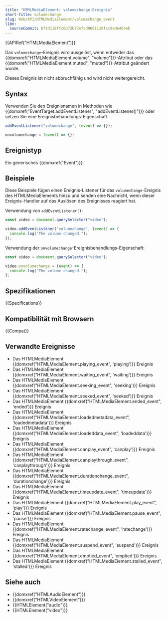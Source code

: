 ```yaml
---
title: "HTMLMediaElement: volumechange-Ereignis"
short-title: volumechange
slug: Web/API/HTMLMediaElement/volumechange_event
l10n:
  sourceCommit: b71d118ffc6d72b77efad9661110fcc9ede464eb
---
```


{{APIRef("HTMLMediaElement")}}

Das `volumechange`-Ereignis wird ausgelöst, wenn entweder das {{domxref("HTMLMediaElement.volume", "volume")}}-Attribut oder das {{domxref("HTMLMediaElement.muted", "muted")}}-Attribut geändert wurde.

Dieses Ereignis ist nicht abbruchfähig und wird nicht weitergereicht.

## Syntax

Verwenden Sie den Ereignisnamen in Methoden wie {{domxref("EventTarget.addEventListener", "addEventListener()")}} oder setzen Sie eine Ereignisbehandlungs-Eigenschaft.

```js
addEventListener("volumechange", (event) => {});

onvolumechange = (event) => {};
```

## Ereignistyp

Ein generisches {{domxref("Event")}}.

## Beispiele

Diese Beispiele fügen einen Ereignis-Listener für das `volumechange`-Ereignis des HTMLMediaElements hinzu und senden eine Nachricht, wenn dieser Ereignis-Handler auf das Auslösen des Ereignisses reagiert hat.

Verwendung von `addEventListener()`:

```js
const video = document.querySelector("video");

video.addEventListener("volumechange", (event) => {
  console.log("The volume changed.");
});
```

Verwendung der `onvolumechange`-Ereignisbehandlungs-Eigenschaft:

```js
const video = document.querySelector("video");

video.onvolumechange = (event) => {
  console.log("The volume changed.");
};
```

## Spezifikationen

{{Specifications}}

## Kompatibilität mit Browsern

{{Compat}}

## Verwandte Ereignisse

- Das HTMLMediaElement {{domxref("HTMLMediaElement.playing_event", 'playing')}} Ereignis
- Das HTMLMediaElement {{domxref("HTMLMediaElement.waiting_event", 'waiting')}} Ereignis
- Das HTMLMediaElement {{domxref("HTMLMediaElement.seeking_event", 'seeking')}} Ereignis
- Das HTMLMediaElement {{domxref("HTMLMediaElement.seeked_event", 'seeked')}} Ereignis
- Das HTMLMediaElement {{domxref("HTMLMediaElement.ended_event", 'ended')}} Ereignis
- Das HTMLMediaElement {{domxref("HTMLMediaElement.loadedmetadata_event", 'loadedmetadata')}} Ereignis
- Das HTMLMediaElement {{domxref("HTMLMediaElement.loadeddata_event", 'loadeddata')}} Ereignis
- Das HTMLMediaElement {{domxref("HTMLMediaElement.canplay_event", 'canplay')}} Ereignis
- Das HTMLMediaElement {{domxref("HTMLMediaElement.canplaythrough_event", 'canplaythrough')}} Ereignis
- Das HTMLMediaElement {{domxref("HTMLMediaElement.durationchange_event", 'durationchange')}} Ereignis
- Das HTMLMediaElement {{domxref("HTMLMediaElement.timeupdate_event", 'timeupdate')}} Ereignis
- Das HTMLMediaElement {{domxref("HTMLMediaElement.play_event", 'play')}} Ereignis
- Das HTMLMediaElement {{domxref("HTMLMediaElement.pause_event", 'pause')}} Ereignis
- Das HTMLMediaElement {{domxref("HTMLMediaElement.ratechange_event", 'ratechange')}} Ereignis
- Das HTMLMediaElement {{domxref("HTMLMediaElement.suspend_event", 'suspend')}} Ereignis
- Das HTMLMediaElement {{domxref("HTMLMediaElement.emptied_event", 'emptied')}} Ereignis
- Das HTMLMediaElement {{domxref("HTMLMediaElement.stalled_event", 'stalled')}} Ereignis

## Siehe auch

- {{domxref("HTMLAudioElement")}}
- {{domxref("HTMLVideoElement")}}
- {{HTMLElement("audio")}}
- {{HTMLElement("video")}}
